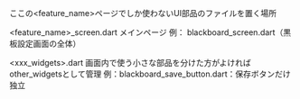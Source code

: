 ここの<feature_name>ページでしか使わないUI部品のファイルを置く場所

<feature_name>_screen.dart
メインページ
例： blackboard_screen.dart（黒板設定画面の全体）

<xxx_widgets>.dart
画面内で使う小さな部品を分けた方がよければother_widgetsとして管理
例：blackboard_save_button.dart：保存ボタンだけ独立